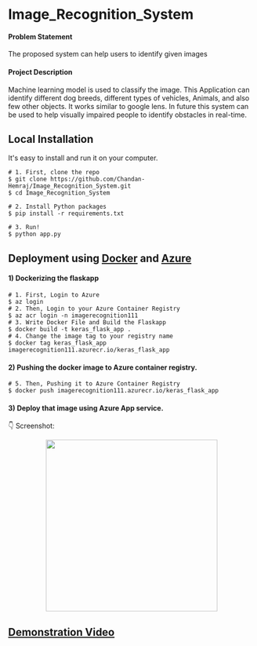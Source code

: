 # Image_Recognition_System

#### Problem Statement

The proposed system can help users to identify given images

#### Project Description 

Machine learning model is used to classify the image. This Application can identify different dog breeds, different types of vehicles, Animals, and also few other objects. It works similar to google lens. In future this system can be used to help visually impaired people to identify obstacles in real-time.

## Local Installation

It's easy to install and run it on your computer.

```shell
# 1. First, clone the repo
$ git clone https://github.com/Chandan-Hemraj/Image_Recognition_System.git
$ cd Image_Recognition_System

# 2. Install Python packages
$ pip install -r requirements.txt

# 3. Run!
$ python app.py
```

## Deployment using **[Docker](https://www.docker.com)** and [Azure](https://azure.microsoft.com/)

#### 1) Dockerizing the flaskapp

```shell
# 1. First, Login to Azure
$ az login 
# 2. Then, Login to your Azure Container Registry
$ az acr login -n imagerecognition111
# 3. Write Docker File and Build the Flaskapp
$ docker build -t keras_flask_app .
# 4. Change the image tag to your registry name
$ docker tag keras_flask_app imagerecognition111.azurecr.io/keras_flask_app 
```
  
#### 2) Pushing the docker image to Azure container registry.

```shell
# 5. Then, Pushing it to Azure Container Registry
$ docker push imagerecognition111.azurecr.io/keras_flask_app
```

#### 3) Deploy that image using Azure App service.

:point_down: Screenshot:

<p align="center">
  <img src="https://user-images.githubusercontent.com/87279692/179357699-db195af3-35a2-4354-8a6a-4f8a6647f288.png" height="350px" alt="">
</p>

## [Demonstration Video](https://youtu.be/0HoJIRVyY-U)
